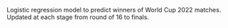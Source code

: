 Logistic regression model to predict winners of World Cup 2022 matches. 
Updated at each stage from round of 16 to finals.
